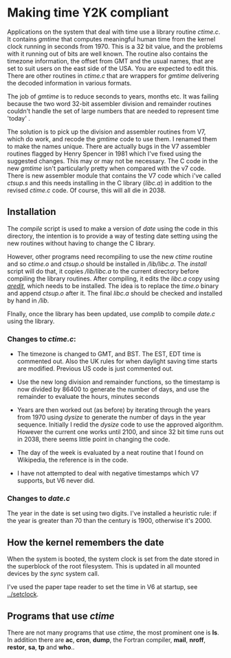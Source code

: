 # Making time Y2K compliant

Applications on the system that deal with time use a library routine _ctime.c_. It contains _gmtime_ that computes meaningful human time from the kernel clock running in seconds from 1970. This is a 32 bit value, and the problems with it running out of bits are well known. The routine also contains the timezone information, the offset from GMT and the usual names, that are set to suit users on the east side of the USA. You are expected to edit this. There are other routines in _ctime.c_ that are wrappers for _gmtime_ delivering the decoded information in various formats.

The job of  _gmtime_ is to reduce seconds to years, months etc. It was failing because the two word 32-bit assembler division and remainder routines couldn't handle the set of large numbers that are needed to represent time 'today' .

The solution is to pick up the division and assembler routines from V7, which do work, and recode the _gmtime_ code to use them. I renamed them to make the names unique. There are actually bugs in the V7 assembler routines flagged by Henry Spencer in 1981 which I've fixed using the suggested changes.  This may or may not be necessary. The C code in the new _gmtime_  isn't particularly pretty when compared with the v7 code. There is new assembler module that contains the V7 code which i've called _ctsup.s_ and this needs installing in the C library (_libc.a_) in addition to the revised _ctime.c_ code. Of  course, this will all die in 2038.

## Installation

The _compile_ script is used to make a version of _date_ using the code in this directory, the intention is to provide a way of testing date setting using the new routines without having to change the C library.

However, other programs need recompiling to use the new _ctime_ routine and so _ctime.o_ and _ctsup.o_ should be installed in _/lib/libc.a_. The _install_ script will do that, it copies _/lib/libc.a_ to the current directory before compiling the library routines. After compiling, it edits the _libc.a_ copy using [_aredit_](../aredit), which needs to be installed. The idea is to replace the _time.o_ binary and append _ctsup.o_ after  it. The final _libc.a_ should be checked and installed by hand in _/lib_.

FInally, once the library has been updated, use _complib_ to compile _date.c_ using the library.

### Changes to _ctime.c_:

* The timezone is changed to GMT, and BST. The EST, EDT time is commented out. Also the UK rules for when daylight saving time starts are modified. Previous US code is just commented out.

* Use the new long division and remainder functions, so the  timestamp is now divided by 86400 to generate the number of days, and use the remainder to evaluate the hours, minutes seconds

* Years are then worked out (as before) by iterating through the years from 1970 using _dysize_ to generate the number of days in the year sequence. Initially I redid the _dysize_ code to use the approved algorithm. However the current one works until 2100, and since 32 bit time runs out in 2038, there seems little point in changing the code.

* The day of the week is evaluated by a neat routine that I found on Wikipedia, the reference is in the code.

* I have not attempted to deal with negative timestamps which V7 supports, but V6 never did.

### Changes to _date.c_

The year in the date is set using two digits. I've installed a heuristic rule: if the year is greater than 70 than the century is 1900, otherwise it's 2000.

## How the kernel remembers the date

When the system is booted, the system clock is set from the date stored in the superblock of the root filesystem. This is updated in all mounted devices by the _sync_ system call.

I've used the paper tape reader to set the time in V6 at startup, see [../setclock](../setclock).

## Programs that use _ctime_

There are not many programs that use _ctime_, the most prominent one is **ls**. In addition there are **ac**, **cron**, **dump**,  the Fortran compiler, **mail**, **nroff**, **restor**,  **sa**, **tp** and **who**..
